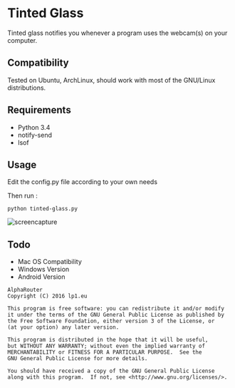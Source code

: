 # Tinted Glass

Tinted glass notifies you whenever a program uses the webcam(s) on your computer.

## Compatibility

Tested on Ubuntu, ArchLinux, should work with most of the GNU/Linux distributions.
    
## Requirements

- Python 3.4
- notify-send
- lsof

## Usage

Edit the config.py file according to your own needs

Then run :
   
`python tinted-glass.py`

![screencapture](https://raw.githubusercontent.com/lp1dev/tinted-glass-webcam-notifier/master/demo/anim.gif)

## Todo

- Mac OS Compatibility
- Windows Version
- Android Version

 ```
AlphaRouter
Copyright (C) 2016 lp1.eu

This program is free software: you can redistribute it and/or modify
it under the terms of the GNU General Public License as published by
the Free Software Foundation, either version 3 of the License, or
(at your option) any later version.

This program is distributed in the hope that it will be useful,
but WITHOUT ANY WARRANTY; without even the implied warranty of
MERCHANTABILITY or FITNESS FOR A PARTICULAR PURPOSE.  See the
GNU General Public License for more details.

You should have received a copy of the GNU General Public License
along with this program.  If not, see <http://www.gnu.org/licenses/>.
```
